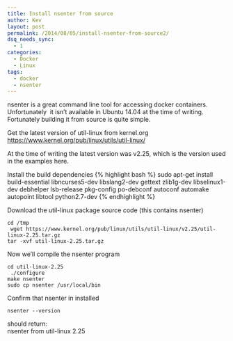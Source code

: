 ```yaml
---
title: Install nsenter from source
author: Kev
layout: post
permalink: /2014/08/05/install-nsenter-from-source2/
dsq_needs_sync:
  - 1
categories:
  - Docker
  - Linux
tags:
  - docker
  - nsenter
---
```

nsenter is a great command line tool for accessing docker containers. Unfortunately  it isn&#8217;t available in Ubuntu 14.04 at the time of writing. Fortunately building it from source is quite simple.

Get the latest version of util-linux from kernel.org  
<a href="https://www.kernel.org/pub/linux/utils/util-linux/" target="_blank">https://www.kernel.org/pub/linux/utils/util-linux/</a>

At the time of writing the latest version was v2.25, which is the version used in the examples here.<!--more-->

  
Install the build dependencies
{% highlight bash %}
    sudo apt-get install build-essential libncurses5-dev libslang2-dev gettext zlib1g-dev libselinux1-dev debhelper lsb-release pkg-config po-debconf autoconf automake autopoint libtool python2.7-dev
{% endhighlight %}

Download the util-linux package source code (this contains nsenter)

    cd /tmp
     wget https://www.kernel.org/pub/linux/utils/util-linux/v2.25/util-linux-2.25.tar.gz
    tar -xvf util-linux-2.25.tar.gz
    

Now we&#8217;ll compile the nsenter program

    cd util-linux-2.25
     ./configure
    make nsenter
    sudo cp nsenter /usr/local/bin

Confirm that nsenter in installed

    nsenter --version

should return:  
nsenter from util-linux 2.25
